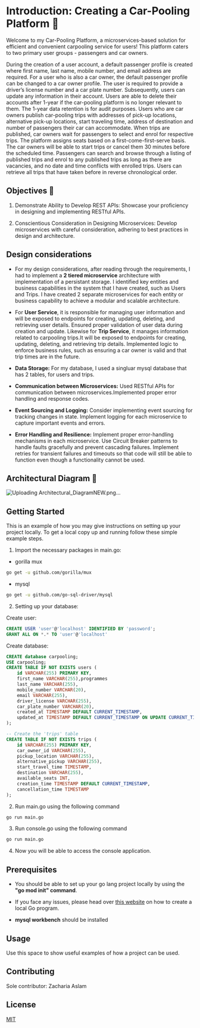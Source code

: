 # Introduction: Creating a Car-Pooling Platform 🚗
Welcome to my Car-Pooling Platform, a microservices-based solution for efficient and convenient carpooling service for users! This platform caters to two primary user groups - passengers and car owners. 

During the creation of a user account, a default passenger profile is created where first name, last name, mobile number, and email address are required. For a user who is also a car owner, the default passenger profile can be changed to a car owner profile. 
The user is required to provide a driver’s license number and a car plate number. Subsequently, users can update any information in their account. Users are able to delete their accounts after 1-year if the car-pooling platform is no longer relevant to them. The 1-year data retention is for audit purposes.
Users who are car owners publish car-pooling trips with addresses of pick-up locations, alternative pick-up locations, start traveling time, address of destination and number of passengers their car can accommodate. 
When trips are published, car owners wait for passengers to select and enrol for respective trips.
The platform assigns seats based on a first-come-first-serve basis. The car owners will be able to start trips or cancel them 30 minutes before the scheduled time. 
Passengers can search and browse through a listing of published trips and enrol to any published trips as long as there are vacancies, and no date and time conflicts with enrolled trips. 
Users can retrieve all trips that have taken before in reverse chronological order. 

## Objectives 🎯
1. Demonstrate Ability to Develop REST APIs: Showcase your proficiency in designing and implementing RESTful APIs.

2. Conscientious Consideration in Designing Microservices: Develop microservices with careful consideration, adhering to best practices in design and architecture.

## Design considerations

* For my design considerations,  after reading through the requirements, I had to implement a **2 tiered microservice** architecture with implementation of a persistant storage. I identified key entities and business capabilities in the system that I have created, such as Users and Trips. I have created 2 separate microservices for each entity or business capability to achieve a modular and scalable architecture.
  
* For **User Service**, it is responsible for managing user information and will be exposed to endpoints for creating, updating, deleting, and retrieving user details. Ensured proper validation of user data during creation and update. Likewise for **Trip Service**, it manages information related to carpooling trips.It will be exposed to endpoints for creating, updating, deleting, and retrieving trip details. Implemented logic to enforce business rules, such as ensuring a car owner is valid and that trip times are in the future.
  
* **Data Storage:** For my database, I used a singluar mysql database that has 2 tables, for users and trips.
  
* **Communication between Microservices:** Used RESTful APIs for communication between microservices.Implemented proper error handling and response codes.
  
* **Event Sourcing and Logging:** Consider implementing event sourcing for tracking changes in state. Implement logging for each microservice to capture important events and errors. 
  
* **Error Handling and Resilience:** Implement proper error-handling mechanisms in each microservice. Use Circuit Breaker patterns to handle faults gracefully and prevent cascading failures. Implement retries for transient failures and timeouts so that code will still be able to function even though a functionality cannot be used.


## Architectural Diagram 📐
![Uploading Architectural_DiagramNEW.png…]()


<!-- GETTING STARTED -->
## Getting Started 

This is an example of how you may give instructions on setting up your project locally.
To get a local copy up and running follow these simple example steps.
1. Import the necessary packages in main.go:
* gorilla mux
```sh
go get -u github.com/gorilla/mux
```

* mysql
```sh
go get -u github.com/go-sql-driver/mysql
```

2. Setting up your database:
   
Create user:
```sql
CREATE USER 'user'@'localhost' IDENTIFIED BY 'password';
GRANT ALL ON *.* TO 'user'@'localhost'
```

Create database:
```sql
CREATE database carpooling;
USE carpooling;
CREATE TABLE IF NOT EXISTS users (
    id VARCHAR(255) PRIMARY KEY,
    first_name VARCHAR(255),programmes
    last_name VARCHAR(255),
    mobile_number VARCHAR(20),
    email VARCHAR(255),
    driver_license VARCHAR(255),
    car_plate_number VARCHAR(20),
    created_at TIMESTAMP DEFAULT CURRENT_TIMESTAMP,
    updated_at TIMESTAMP DEFAULT CURRENT_TIMESTAMP ON UPDATE CURRENT_TIMESTAMP
);

-- Create the 'trips' table
CREATE TABLE IF NOT EXISTS trips (
    id VARCHAR(255) PRIMARY KEY,
    car_owner_id VARCHAR(255),
    pickup_location VARCHAR(255),
    alternative_pickup VARCHAR(255),
    start_travel_time TIMESTAMP,
    destination VARCHAR(255),
    available_seats INT,
    creation_time TIMESTAMP DEFAULT CURRENT_TIMESTAMP,
    cancellation_time TIMESTAMP
);
```

2. Run main.go using the following command
```sh
go run main.go
```

3. Run console.go using the following command
```sh
go run main.go
```

4. Now you will be able to access the console application.

## Prerequisites

* You should be able to set up your go lang project locally by using the **"go mod init" command**.

* If you face any issues, please head over [this website](https://go.dev/doc/tutorial/getting-started) on how to create a local Go program.

* **mysql workbench** should be installed


<!-- USAGE EXAMPLES -->
## Usage

Use this space to show useful examples of how a project can be used. 





## Contributing

Sole contributor: Zacharia Aslam

## License

[MIT](https://choosealicense.com/licenses/mit/)
